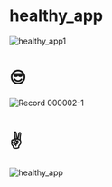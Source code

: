 # healthy_app
![healthy_app1](https://user-images.githubusercontent.com/71957886/140021604-7c575e70-d9aa-4102-88da-0bdb4a957d9c.gif)

# :sunglasses:
![Record 000002-1](https://user-images.githubusercontent.com/71957886/140308914-8d19189a-727d-4e9e-9a6a-611e98ba4841.gif)

# :v:
![healthy_app](https://user-images.githubusercontent.com/71957886/141475733-aeacd693-75f9-49a4-bfbe-1db72ce2e9e7.gif)
